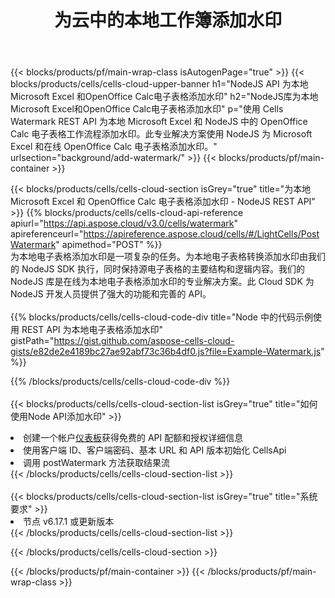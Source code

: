 ﻿---
title: 为云中的本地工作簿添加水印
description: 用于为 Microsoft Excel 和 OpenOffice Calc 添加水印的云 API 和 SDK。 Cells 云API 为本地电子表格添加水印。SDK支持多种开发语言。它们包括 Android、C#、Go、Java、NodeJS、Perl、PHP、Python、Ruby 和 swift。
url: /zh/nodejs/background/add-watermark/
---
{{< blocks/products/pf/main-wrap-class isAutogenPage="true" >}}
{{< blocks/products/cells/cells-cloud-upper-banner h1="NodeJS API 为本地Microsoft Excel 和OpenOffice Calc电子表格添加水印" h2="NodeJS库为本地Microsoft Excel和OpenOffice Calc电子表格添加水印" p="使用 Cells Watermark REST API 为本地 Microsoft Excel 和 NodeJS 中的 OpenOffice Calc 电子表格工作流程添加水印。此专业解决方案使用 NodeJS 为 Microsoft Excel 和在线 OpenOffice Calc 电子表格添加水印。" urlsection="background/add-watermark/" >}}
{{< blocks/products/pf/main-container >}}

{{< blocks/products/cells/cells-cloud-section isGrey="true" title="为本地 Microsoft Excel 和 OpenOffice Calc 电子表格添加水印 - NodeJS REST API" >}}
{{% blocks/products/cells/cells-cloud-api-reference apiurl="https://api.aspose.cloud/v3.0/cells/watermark" apireferenceurl="https://apireference.aspose.cloud/cells/#/LightCells/PostWatermark" apimethod="POST" %}}
<br/>
为本地电子表格添加水印是一项复杂的任务。为本地电子表格转换添加水印由我们的 NodeJS SDK 执行，同时保持源电子表格的主要结构和逻辑内容。我们的 NodeJS 库是在线为本地电子表格添加水印的专业解决方案。此 Cloud SDK 为 NodeJS 开发人员提供了强大的功能和完善的 API。
<br/>
<br/>
{{% blocks/products/cells/cells-cloud-code-div title="Node 中的代码示例使用 REST API 为本地电子表格添加水印" gistPath="https://gist.github.com/aspose-cells-cloud-gists/e82de2e4189bc27ae92abf73c36b4df0.js?file=Example-Watermark.js" %}}
  
{{% /blocks/products/cells/cells-cloud-code-div %}}
<br/>
<br/>
{{< blocks/products/cells/cells-cloud-section-list isGrey="true" title="如何使用Node API添加水印" >}}
<li>创建一个帐户<a href="https://dashboard.aspose.cloud/">仪表板</a>获得免费的 API 配额和授权详细信息</li>
<li>使用客户端 ID、客户端密码、基本 URL 和 API 版本初始化 CellsApi</li>
<li>调用 postWatermark 方法获取结果流</li>
{{< /blocks/products/cells/cells-cloud-section-list >}}
<br/>
<br/>
{{< blocks/products/cells/cells-cloud-section-list isGrey="true" title="系统要求" >}}
<li>节点 v6.17.1 或更新版本</li>
{{< /blocks/products/cells/cells-cloud-section-list >}}

{{< /blocks/products/cells/cells-cloud-section >}}

{{< /blocks/products/pf/main-container >}}
{{< /blocks/products/pf/main-wrap-class >}}
